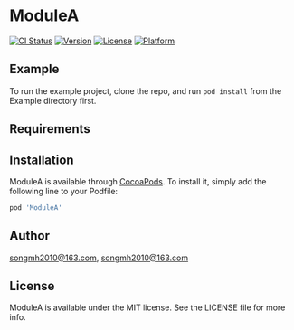 # ModuleA

[![CI Status](https://img.shields.io/travis/songmh2010@163.com/ModuleA.svg?style=flat)](https://travis-ci.org/songmh2010@163.com/ModuleA)
[![Version](https://img.shields.io/cocoapods/v/ModuleA.svg?style=flat)](https://cocoapods.org/pods/ModuleA)
[![License](https://img.shields.io/cocoapods/l/ModuleA.svg?style=flat)](https://cocoapods.org/pods/ModuleA)
[![Platform](https://img.shields.io/cocoapods/p/ModuleA.svg?style=flat)](https://cocoapods.org/pods/ModuleA)

## Example

To run the example project, clone the repo, and run `pod install` from the Example directory first.

## Requirements

## Installation

ModuleA is available through [CocoaPods](https://cocoapods.org). To install
it, simply add the following line to your Podfile:

```ruby
pod 'ModuleA'
```

## Author

songmh2010@163.com, songmh2010@163.com

## License

ModuleA is available under the MIT license. See the LICENSE file for more info.
